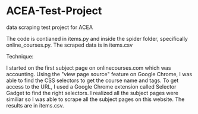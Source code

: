 # ACEA-Test-Project
data scraping test project for ACEA

The code is contianed in items.py and inside the spider folder, specifically online_courses.py.
The scraped data is in items.csv

Technique:

I started on the first subject page on onlinecourses.com which was accounting. Using the "view
page source" feature on Google Chrome, I was able to find the CSS selectors to get the course
name and tags. To get access to the URL, I used a Google Chrome extension called Selector Gadget
to find the right selectors. I realized all the subject pages were similiar so I was able to 
scrape all the subject pages on this website. The results are in items.csv.
